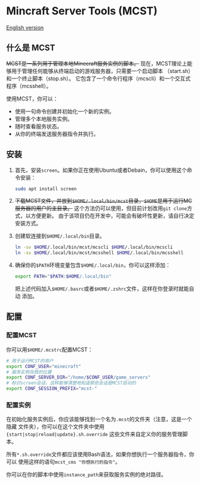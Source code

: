 # Mincraft Server Tools (MCST)

[English version](README_en.md)

## 什么是 MCST

~~MCST是一系列用于管理本地Minecraft服务实例的脚本。~~
现在，MCST理论上能够用于管理任何能够从终端启动的游戏服务器，只需要一个启动脚本
（start.sh）和一个终止脚本（stop.sh）。
它包含了一个命令行程序（mcscli）和一个交互式程序（mcsshell）。

使用MCST，你可以：
- 使用一句命令创建并初始化一个新的实例。
- 管理多个本地服务实例。
- 随时查看服务状态。
- 从你的终端发送服务器指令并执行。

## 安装

1. 首先，安装`screen`。如果你正在使用Ubuntu或者Debain，你可以使用这个命令安装：
    ```bash
    sudo apt install screen
    ```
2. ~~下载MCST文件，并放到`$HOME/.local/bin/mcst`目录，`$HOME`是用于运行MC服务器的用户的主目录。~~
   这个方法仍可以使用，但目前计划改用`git clone`方式，以方便更新。
   由于该项目仍在开发中，可能会有破坏性更新，请自行决定安装方式。

3. 创建软连接到`$HOME/.local/bin`目录。
   ```bash
   ln -sv $HOME/.local/bin/mcst/mcscli $HOME/.local/bin/mcscli
   ln -sv $HOME/.local/bin/mcst/mcsshell $HOME/.local/bin/mcsshell
   ```

4. 确保你的`$PATH`环境变量包含`$HOME/.local/bin`，你可以这样添加：
   ```bash
   export PATH="$PATH:$HOME/.local/bin"
   ```
   把上述代码加入`$HOME/.basrc`或者`$HOME/.zshrc`文件，这样在你登录时就能自动
   添加。

## 配置

### 配置MCST

你可以用`$HOME/.mcstrc`配置MCST：
```bash
# 用于运行MCST的用户
export CONF_USER="minecraft"
# 服务实例存放的位置
export CONF_SERVER_DIR="/home/$CONF_USER/game_servers"
# 标识screen会话，这样能够清楚地知道那些会话是MCST启动的
export CONF_SESSION_PREFIX="mcst-"
```

### 配置实例

在初始化服务实例后，你应该能够找到一个名为`.mcst`的文件夹（注意，这是一个隐藏
文件夹），你可以在这个文件夹中使用`{start|stop|reload|update}.sh.override`
这些文件来自定义你的服务管理脚本。

所有`*.sh.override`文件都应该使用Bash语法，如果你想执行一个服务器指令，你可以
使用这样的语句`mcst_cms "你想执行的指令"`。

你可以在你的脚本中使用`instance_path`来获取服务实例的绝对路径。

